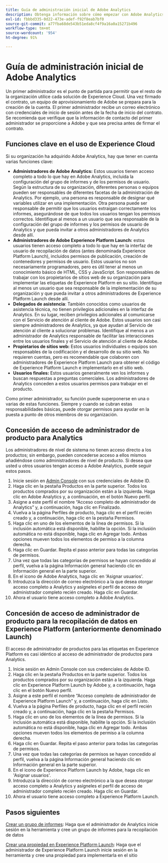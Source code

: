 ```yaml
---
title: Guía de administración inicial de Adobe Analytics
description: Obtenga información sobre cómo empezar con Adobe Analytics, los tipos de funciones generales y el inicio de sesión en la interfaz de usuario.
exl-id: fbbbd335-0d22-473e-adef-f92f8eab7bf0
source-git-commit: a77fba68de543b51eda8cf4f9a16a0a15271b496
workflow-type: tm+mt
source-wordcount: '954'
ht-degree: 91%

---
```


# Guía de administración inicial de Adobe Analytics

Un primer administrador es el punto de partida para permitir que el resto de la organización utilice cada solución de Experience Cloud. Una vez firmado el contrato, un equipo de aprovisionamiento de Adobe se prepara para la creación de la cuenta. El primer administrador recibe un correo electrónico con credenciales de inicio de sesión antes de la fecha de inicio del contrato. Se recomienda que verifique que la información de contacto del primer administrador se proporcione a Adobe y que sea precisa antes de firmar el contrato.

## Funciones clave en el uso de Experience Cloud

Si su organización ha adquirido Adobe Analytics, hay que tener en cuenta varias funciones clave:

* **Administradores de Adobe Analytics:** Estos usuarios tienen acceso completo a todo lo que hay en Adobe Analytics, incluida la configuración del grupo de informes y de los permisos de usuario. Según la estructura de su organización, diferentes personas o equipos pueden ser responsables de diferentes facetas de la administración de Analytics. Por ejemplo, una persona es responsable de designar qué variables utilizar en una implementación. Otra persona puede ser responsable de permitir que los usuarios extraigan correctamente los informes, asegurándose de que todos los usuarios tengan los permisos correctos. Identifique al menos a un usuario que sea responsable de la configuración del grupo de informes y los permisos de usuario de Analytics y que pueda invitar a otros administradores de Analytics desde allí.
* **Administradores de Adobe Experience Platform Launch:** estos usuarios tienen acceso completo a todo lo que hay en la interfaz de usuario de recopilación de datos (antes denominada Experience Platform Launch), incluidos permisos de publicación, creación de contenedores y permisos de usuario. Estos usuarios no son necesariamente programadores, pero es útil tener al menos un conocimiento básico de HTML, CSS y JavaScript. Son responsables de trabajar con los propietarios de sitios web de su organización para implementar las etiquetas de Experience Platform en su sitio. Identifique al menos un usuario que sea responsable de la implementación de su organización y que pueda invitar a otros administradores de Experience Platform Launch desde allí.
* **Delegados de asistencia**: También conocidos como usuarios de asistencia técnica, no tienen privilegios adicionales en la interfaz de Analytics. En su lugar, reciben privilegios adicionales al comunicarse con el Servicio de atención al cliente de Adobe. Estos usuarios son casi siempre administradores de Analytics, ya que ayudan al Servicio de atención al cliente a solucionar problemas. Identifique al menos a un administrador de Analytics responsable de facilitar las interacciones entre los usuarios finales y el Servicio de atención al cliente de Adobe.
* **Propietarios de sitios web:** Estos usuarios individuales o equipos son responsables de la codificación y el desarrollo de su sitio web. No requieren cuentas, pero es recomendable que colaboren con administradores de Experience Platform Launch para obtener el código de Experience Platform Launch e implementarlo en el sitio web.
* **Usuarios finales:** Estos usuarios generalmente ven los informes y buscan respuestas a preguntas comerciales. Los administradores de Analytics conceden a estos usuarios permisos para trabajar en el producto.

Como primer administrador, su función puede superponerse en una o varias de estas funciones. Siempre y cuando se cubran estas responsabilidades básicas, puede otorgar permisos para ayudar en la puesta a punto de otros miembros de su organización.

## Concesión de acceso de administrador de producto para Analytics

Los administradores de nivel de sistema no tienen acceso directo a los productos; sin embargo, pueden concederse acceso a ellos mismos añadiéndose como administradores de nivel de producto. Si desea que usted u otros usuarios tengan acceso a Adobe Analytics, puede seguir estos pasos.

1. Inicie sesión en [Admin Console](https://adminconsole.adobe.com/) con sus credenciales de Adobe ID.
1. Haga clic en la pestaña Productos en la parte superior. Todos los productos comprados por su organización están a la izquierda. Haga clic en Adobe Analytics y, a continuación, en el botón Nuevo perfil.
1. Asigne a este perfil el nombre “Acceso completo de administrador de Analytics” y, a continuación, haga clic en Finalizado.
1. Vuelva a la página Perfiles de producto, haga clic en el perfil recién creado y, a continuación, haga clic en la pestaña Permisos.
1. Haga clic en uno de los elementos de la línea de permisos. Si la inclusión automática está disponible, habilite la opción. Si la inclusión automática no está disponible, haga clic en Agregar todo. Ambas opciones mueven todos los elementos de permiso a la columna derecha.
1. Haga clic en Guardar. Repita el paso anterior para todas las categorías de permisos.
1. Una vez que todas las categorías de permisos se hayan concedido al perfil, vuelva a la página Información general haciendo clic en Información general en la parte superior.
1. En el icono de Adobe Analytics, haga clic en &#39;Asignar usuarios&#39;.
1. Introduzca la dirección de correo electrónico a la que desea otorgar acceso completo a Analytics y asígneles el perfil de acceso de administrador completo recién creado. Haga clic en Guardar.
1. Ahora el usuario tiene acceso completo a Adobe Analytics.

## Concesión de acceso de administrador de producto para la recopilación de datos en Experience Platform (anteriormente denominado Launch)

El acceso de administrador de productos para las etiquetas en Experience Platform es casi idéntico al acceso de administrador de productos para Analytics.

1. Inicie sesión en Admin Console con sus credenciales de Adobe ID.
1. Haga clic en la pestaña Productos en la parte superior. Todos los productos comprados por su organización están a la izquierda. Haga clic en Experience Platform Launch by Adobe y, a continuación, haga clic en el botón Nuevo perfil.
1. Asigne a este perfil el nombre “Acceso completo de administrador de Experience Platform Launch” y, a continuación, haga clic en Listo.
1. Vuelva a la página Perfiles de producto, haga clic en el perfil recién creado y, a continuación, haga clic en la pestaña Permisos.
1. Haga clic en uno de los elementos de la línea de permisos. Si la inclusión automática está disponible, habilite la opción. Si la inclusión automática no está disponible, haga clic en Agregar todo. Ambas opciones mueven todos los elementos de permiso a la columna derecha.
1. Haga clic en Guardar. Repita el paso anterior para todas las categorías de permisos.
1. Una vez que todas las categorías de permisos se hayan concedido al perfil, vuelva a la página Información general haciendo clic en Información general en la parte superior.
1. En el icono de Experience Platform Launch by Adobe, haga clic en &#39;Asignar usuarios&#39;.
1. Introduzca la dirección de correo electrónico a la que desea otorgar acceso completo a Analytics y asígneles el perfil de acceso de administrador completo recién creado. Haga clic en Guardar.
1. Ahora el usuario tiene acceso completo a Experience Platform Launch.

## Pasos siguientes

[Crear un grupo de informes](/help/admin/c-manage-report-suites/c-new-report-suite/t-create-a-report-suite.md): Haga que el administrador de Analytics inicie sesión en la herramienta y cree un grupo de informes para la recopilación de datos

[Crear una propiedad en Experience Platform Launch](/help/implement/launch/create-analytics-property.md): Haga que el administrador de Experience Platform Launch inicie sesión en la herramienta y cree una propiedad para implementarla en el sitio
